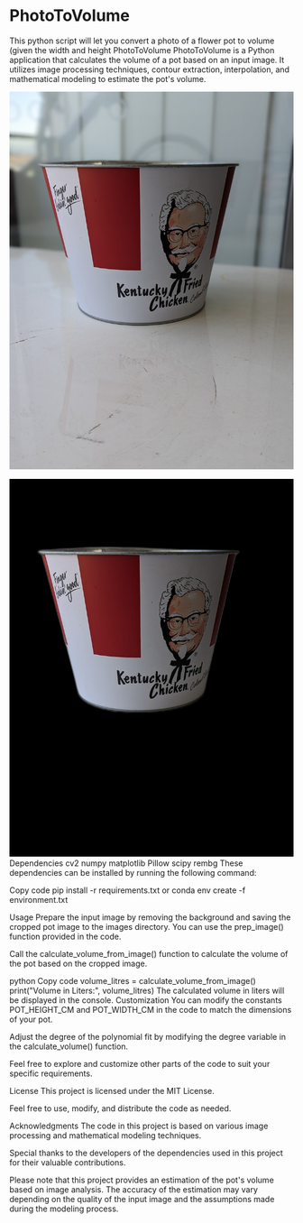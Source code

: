 # PhotoToVolume
This python script will let you convert a photo of a flower pot to volume (given the width and height
PhotoToVolume
PhotoToVolume is a Python application that calculates the volume of a pot based on an input image. It utilizes image processing techniques, contour extraction, interpolation, and mathematical modeling to estimate the pot's volume.






![Need photo look like this:](images/pot.jpg)

![Will crop background and plot points: ](images/cropped_pot.jpg)
Dependencies
cv2
numpy
matplotlib
Pillow
scipy
rembg
These dependencies can be installed by running the following command:

Copy code
pip install -r requirements.txt
or
conda env create -f environment.txt

Usage
Prepare the input image by removing the background and saving the cropped pot image to the images directory. You can use the prep_image() function provided in the code.

Call the calculate_volume_from_image() function to calculate the volume of the pot based on the cropped image.

python
Copy code
volume_litres = calculate_volume_from_image()
print("Volume in Liters:", volume_litres)
The calculated volume in liters will be displayed in the console.
Customization
You can modify the constants POT_HEIGHT_CM and POT_WIDTH_CM in the code to match the dimensions of your pot.

Adjust the degree of the polynomial fit by modifying the degree variable in the calculate_volume() function.

Feel free to explore and customize other parts of the code to suit your specific requirements.

License
This project is licensed under the MIT License.

Feel free to use, modify, and distribute the code as needed.

Acknowledgments
The code in this project is based on various image processing and mathematical modeling techniques.

Special thanks to the developers of the dependencies used in this project for their valuable contributions.

Please note that this project provides an estimation of the pot's volume based on image analysis. The accuracy of the estimation may vary depending on the quality of the input image and the assumptions made during the modeling process.
